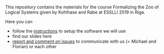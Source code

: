 This repository contains the materials for the course Formalizing the Zoo of Logical Systems given by Kohlhase and Rabe at ESSLLI 2019 in Riga.

Here you can
* follow the [instructions](MMT-Setup.md) to setup the software we will use
* find our slides here
* [report and comment on issues](issues) to communicate with us (= Michael and Florian) or each other
